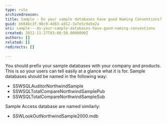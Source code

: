 ```yaml
---
type: rule
archivedreason: 
title: Sample - Do your sample databases have good Naming Conventions?
guid: b684bc3f-98c9-4d83-a812-3a7e5c9a5e2a
uri: sample---do-your-sample-databases-have-good-naming-conventions
created: 2012-11-27T03:08:58.0000000Z
authors: []
related: []
redirects: []

---
```


You should prefix your sample databases with your company and products. This is so your users can tell easily at a glance what it is for. Sample databases should be named in the following way:

* SSWSQLAuditorNorthwindSample
* SSWSQLTotalCompareNorthwindSamplePub
* SSWSQLTotalCompareNorthwindSampleSub


Sample Access database are named similarly:

* SSWLookOutNorthwindSample2000.mdb


<!--endintro-->
